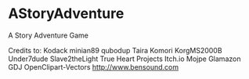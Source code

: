 # AStoryAdventure
A Story Adventure Game

Credits to:
Kodack
minian89
qubodup
Taira Komori
KorgMS2000B
Under7dude
Slave2theLight
True Heart Projects
Itch.io
Mojpe
Glamazon
GDJ
OpenClipart-Vectors
http://www.bensound.com
